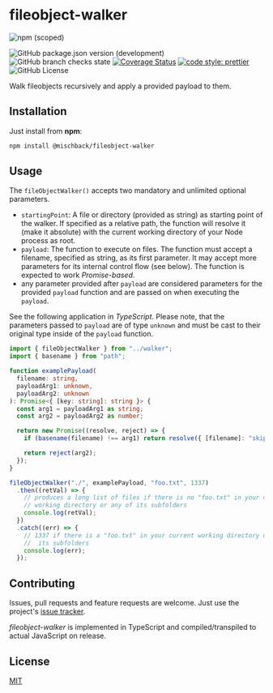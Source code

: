 # fileobject-walker

![npm (scoped)](https://img.shields.io/npm/v/@mischback/fileobject-walker?style=flat)

![GitHub package.json version (development)](https://img.shields.io/github/package-json/v/mischback/fileobject-walker/development?style=flat)
![GitHub branch checks state](https://img.shields.io/github/workflow/status/mischback/fileobject-walker/CI%20default%20branch?style=flat&logo=github)
[![Coverage Status](https://coveralls.io/repos/github/Mischback/fileobject-walker/badge.svg)](https://coveralls.io/github/Mischback/fileobject-walker)
[![code style: prettier](https://img.shields.io/badge/code_style-prettier-ff69b4.svg?style=flat&logo=prettier)](https://github.com/prettier/prettier)
![GitHub License](https://img.shields.io/github/license/mischback/fileobject-walker?style=flat)

Walk fileobjects recursively and apply a provided payload to them.

## Installation

Just install from **npm**:

```bash
npm install @mischback/fileobject-walker
```

## Usage

The `fileObjectWalker()` accepts two mandatory and unlimited optional parameters.

- `startingPoint`: A file or directory (provided as string) as starting point of
  the walker. If specified as a relative path, the function will resolve it
  (make it absolute) with the current working directory of your Node process as
  root.
- `payload`: The function to execute on files. The function must accept a
  filename, specified as string, as its first parameter. It may accept more
  parameters for its internal control flow (see below). The function is expected
  to work _Promise-based_.
- any parameter provided after `payload` are considered parameters for the
  provided `payload` function and are passed on when executing the `payload`.

See the following application in _TypeScript_. Please note, that the parameters
passed to `payload` are of type `unknown` and must be cast to their original
type inside of the `payload` function.

```TypeScript
import { fileObjectWalker } from "../walker";
import { basename } from "path";

function examplePayload(
  filename: string,
  payloadArg1: unknown,
  payloadArg2: unknown
): Promise<{ [key: string]: string }> {
  const arg1 = payloadArg1 as string;
  const arg2 = payloadArg2 as number;

  return new Promise((resolve, reject) => {
    if (basename(filename) !== arg1) return resolve({ [filename]: "skipped" });

    return reject(arg2);
  });
}

fileObjectWalker("./", examplePayload, "foo.txt", 1337)
  .then((retVal) => {
    // produces a long list of files if there is no "foo.txt" in your current
    // working directory or any of its subfolders
    console.log(retVal);
  })
  .catch((err) => {
    // 1337 if there is a "foo.txt" in your current working directory or any of
    //  its subfolders
    console.log(err);
  });
```

## Contributing

Issues, pull requests and feature requests are welcome. Just use the project's
[issue tracker](https://github.com/mischback/fileobject-walker/issues).

_fileobject-walker_ is implemented in TypeScript and compiled/transpiled to
actual JavaScript on release.

## License

[MIT](https://choosealicense.com/licenses/mit)
